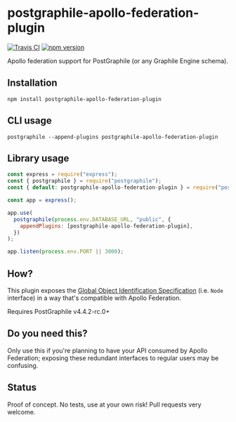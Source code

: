 # postgraphile-apollo-federation-plugin

[![Travis CI](https://img.shields.io/travis/com/jarvisuser90/postgraphile-apollo-federation-plugin/main)](https://github.com/jarvisuser90/postgraphile-apollo-federation-plugin)
[![npm version](https://img.shields.io/npm/v/postgraphile-apollo-federation-plugin)](https://www.npmjs.com/package/postgraphile-apollo-federation-plugin)

Apollo federation support for PostGraphile (or any Graphile Engine schema).

## Installation

```shell
npm install postgraphile-apollo-federation-plugin
```

## CLI usage

```shell
postgraphile --append-plugins postgraphile-apollo-federation-plugin
```

## Library usage

```js
const express = require("express");
const { postgraphile } = require("postgraphile");
const { default: postgraphile-apollo-federation-plugin } = require("postgraphile-apollo-federation-plugin");

const app = express();

app.use(
  postgraphile(process.env.DATABASE_URL, "public", {
    appendPlugins: [postgraphile-apollo-federation-plugin],
  })
);

app.listen(process.env.PORT || 3000);
```

## How?

This plugin exposes the [Global Object Identification
Specification](https://facebook.github.io/relay/graphql/objectidentification.htm)
(i.e. `Node` interface) in a way that's compatible with Apollo Federation.

Requires PostGraphile v4.4.2-rc.0+

## Do you need this?

Only use this if you're planning to have your API consumed by Apollo
Federation; exposing these redundant interfaces to regular users may be
confusing.

## Status

Proof of concept. No tests, use at your own risk! Pull requests very welcome.
